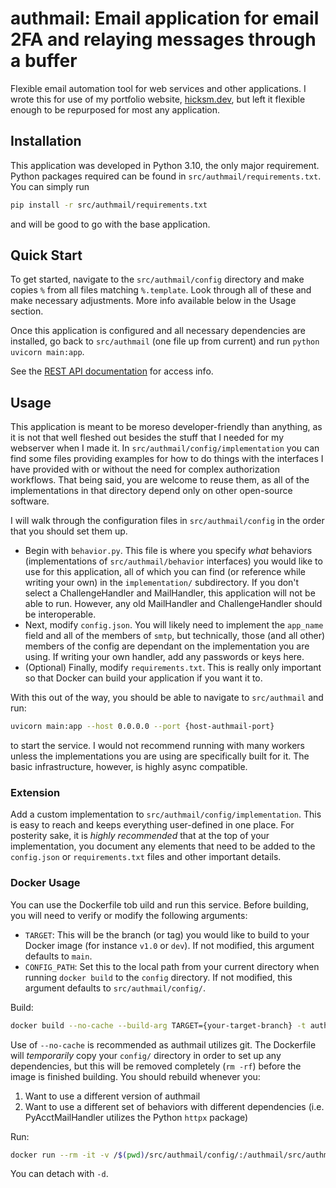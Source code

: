 # authmail: Email application for email 2FA and relaying messages through a buffer

Flexible email automation tool for web services and other applications. I wrote this for use of my portfolio website, [hicksm.dev](https://hicksm.dev), but left it flexible enough to be repurposed for most any application.

## Installation

This application was developed in Python 3.10, the only major requirement. Python packages required can be found in `src/authmail/requirements.txt`. You can simply run

```bash
pip install -r src/authmail/requirements.txt
```

and will be good to go with the base application.

## Quick Start

To get started, navigate to the `src/authmail/config` directory and make copies `%` from all files matching `%.template`. Look through all of these and make necessary adjustments. More info available below in the Usage section.

Once this application is configured and all necessary dependencies are installed, go back to `src/authmail` (one file up from current) and run `python uvicorn main:app`.

See the [REST API documentation](https://github.com/mwhicks-dev/authmail/wiki#api) for access info.

## Usage

This application is meant to be moreso developer-friendly than anything, as it is not that well fleshed out besides the stuff that I needed for my webserver when I made it. In `src/authmail/config/implementation` you can find some files providing examples for how to do things with the interfaces I have provided with or without the need for complex authorization workflows. That being said, you are welcome to reuse them, as all of the implementations in that directory depend only on other open-source software. 

I will walk through the configuration files in `src/authmail/config` in the order that you should set them up.

* Begin with `behavior.py`. This file is where you specify *what* behaviors (implementations of `src/authmail/behavior` interfaces) you would like to use for this application, all of which you can find (or reference while writing your own) in the `implementation/` subdirectory. If you don't select a ChallengeHandler and MailHandler, this application will not be able to run. However, any old MailHandler and ChallengeHandler should be interoperable.
* Next, modify `config.json`. You will likely need to implement the `app_name` field and all of the members of `smtp`, but technically, those (and all other) members of the config are dependant on the implementation you are using. If writing your own handler, add any passwords or keys here.
* (Optional) Finally, modify `requirements.txt`. This is really only important so that Docker can build your application if you want it to.

With this out of the way, you should be able to navigate to `src/authmail` and run:

```bash
uvicorn main:app --host 0.0.0.0 --port {host-authmail-port}
```

to start the service. I would not recommend running with many workers unless the implementations you are using are specifically built for it. The basic infrastructure, however, is highly async compatible.

### Extension

Add a custom implementation to `src/authmail/config/implementation`. This is easy to reach and keeps everything user-defined in one place. For posterity sake, it is *highly recommended* that at the top of your implementation, you document any elements that need to be added to the `config.json` or `requirements.txt` files and other important details.

### Docker Usage

You can use the Dockerfile tob uild and run this service. Before building, you will need to verify or modify the following arguments:

* `TARGET`: This will be the branch (or tag) you would like to build to your Docker image (for instance `v1.0` or `dev`). If not modified, this argument defaults to `main`.
* `CONFIG_PATH`: Set this to the local path from your current directory when running `docker build` to the `config` directory. If not modified, this argument defaults to `src/authmail/config/`.

Build:

```bash
docker build --no-cache --build-arg TARGET={your-target-branch} -t authmail .
```

Use of `--no-cache` is recommended as authmail utilizes git. The Dockerfile will *temporarily* copy your `config/` directory in order to set up any dependencies, but this will be removed completely (`rm -rf`) before the image is finished building. You should rebuild whenever you:

1. Want to use a different version of authmail
1. Want to use a different set of behaviors with different dependencies (i.e. PyAcctMailHandler utilizes the Python `httpx` package)

Run:

```bash
docker run --rm -it -v /$(pwd)/src/authmail/config/:/authmail/src/authmail/config/ -p {host-authmail-port}:8000 authmail
```

You can detach with `-d`.

